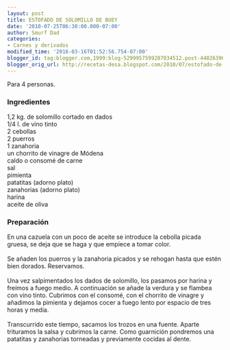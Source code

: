 ```yaml
---
layout: post
title: ESTOFADO DE SOLOMILLO DE BUEY
date: '2010-07-25T06:30:00.000-07:00'
author: Smurf Dad
categories:
- Carnes y derivados
modified_time: '2016-03-16T01:52:56.754-07:00'
blogger_id: tag:blogger.com,1999:blog-5299957599287034512.post-4402639667937567460
blogger_orig_url: http://recetas-desa.blogspot.com/2010/07/estofado-de-solomillo-de-buey.html
---
```


Para 4 personas.<br><h3>Ingredientes</h3><p>1,2 kg. de solomillo cortado en dados<br/>1/4 l. de vino tinto<br/>2 cebollas<br/>2 puerros<br/>1 zanahoria<br/>un chorrito de vinagre de M&oacute;dena<br/>caldo o consom&eacute; de carne<br/>sal<br/>pimienta<br/>patatitas (adorno plato)<br/>zanahorias (adorno plato)<br/>harina<br/>aceite de oliva</p><h3>Preparaci&oacute;n</h3><p>En una cazuela con un poco de aceite se introduce la cebolla picada gruesa, se deja que se haga y que empiece a tomar color.<br/><br/>Se a&ntilde;aden los puerros y la zanahoria picados y se rehogan hasta que est&eacute;n bien dorados. Reservamos.<br/><br/>Una vez salpimentados los dados de solomillo, los pasamos por harina y fre&iacute;mos a fuego medio. A continuaci&oacute;n se a&ntilde;ade la verdura y se flambea con vino tinto. Cubrimos con el consom&eacute;, con el chorrito de vinagre y a&ntilde;adimos la pimienta y dejamos cocer a fuego lento por espacio de tres horas y media.<br/><br/>Transcurrido este tiempo, sacamos los trozos en una fuente. Aparte trituramos la salsa y cubrimos la carne. Como guarnici&oacute;n pondremos una patatitas y zanahorias torneadas y previamente cocidas al dente.</p>